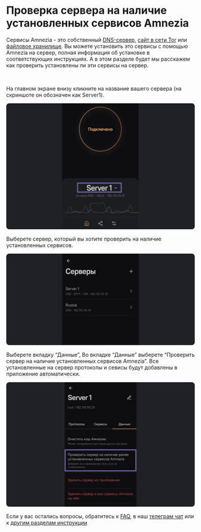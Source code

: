 # Проверка сервера на наличие установленных сервисов Amnezia 

Сервисы Amnezia -  это собственный [DNS-сервер], [сайт в сети Tor]  или  [файловое хранилище]. 
Вы можете установить это сервисы с помощью Amnezia  на сервер, полная информация об установке в соответствующих инструкциях. 
А в этом разделе будет мы расскажем  как проверить установлены ли эти сервисы на сервер.   

&nbsp;


На главном экране  внизу  кликните на название вашего сервера  (на скриншоте он обозначен как Server1). 

![instruction 1](https://raw.githubusercontent.com/amnezia-vpn/amnezia.org-content/master/docs/ru/instructions/26_cheking-server/img/cs_ru_1.png)

Выберете сервер, который вы хотите проверить на наличие установленных сервисов.

![instruction 1](https://raw.githubusercontent.com/amnezia-vpn/amnezia.org-content/master/docs/ru/instructions/26_cheking-server/img/cs_ru_2.png)

Выберете вкладку “Данные”, 
Во вкладке “Данные” выберете  “Проверить сервер на наличие установленных сервисов Amnezia”. 
Все установленные на сервер протоколы и севисы будут добавлены в приложение автоматически.

![instruction 1](https://raw.githubusercontent.com/amnezia-vpn/amnezia.org-content/master/docs/ru/instructions/26_cheking-server/img/cs_ru_3.png)


Если у вас остались вопросы, обратитесь к [FAQ], в наш [телеграм чат] или к [другим разделам инструкции]


[amnezia-site-ext-link]: https://amnezia-web-nx1r.vercel.app
[about-int-link]: /about
[DNS-сервер]: ../instructions/06_change-dns
[сайт в сети Tor]: ../instructions/23_create_site_tor
[файловое хранилище]: ../instructions/04_file-connection
[FAQ]: ../FAQ
[телеграм чат]: https://t.me/amnezia_vpn
[другим разделам инструкции]: ../instructions/





